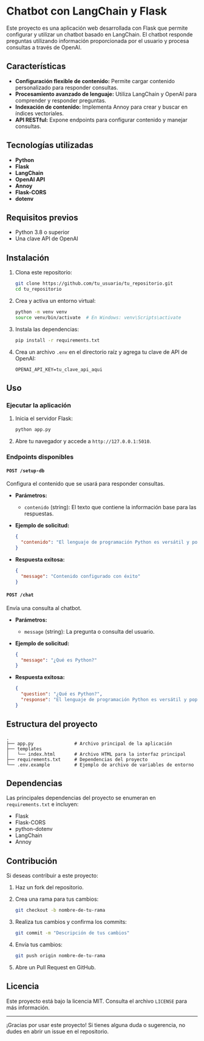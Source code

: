 # Chatbot con LangChain y Flask

Este proyecto es una aplicación web desarrollada con Flask que permite configurar y utilizar un chatbot basado en LangChain. El chatbot responde preguntas utilizando información proporcionada por el usuario y procesa consultas a través de OpenAI.

## Características

- **Configuración flexible de contenido:** Permite cargar contenido personalizado para responder consultas.
- **Procesamiento avanzado de lenguaje:** Utiliza LangChain y OpenAI para comprender y responder preguntas.
- **Indexación de contenido:** Implementa Annoy para crear y buscar en índices vectoriales.
- **API RESTful:** Expone endpoints para configurar contenido y manejar consultas.

## Tecnologías utilizadas

- **Python**
- **Flask**
- **LangChain**
- **OpenAI API**
- **Annoy**
- **Flask-CORS**
- **dotenv**

## Requisitos previos

- Python 3.8 o superior
- Una clave API de OpenAI

## Instalación

1. Clona este repositorio:

   ```bash
   git clone https://github.com/tu_usuario/tu_repositorio.git
   cd tu_repositorio
   ```

2. Crea y activa un entorno virtual:

   ```bash
   python -m venv venv
   source venv/bin/activate  # En Windows: venv\Scripts\activate
   ```

3. Instala las dependencias:

   ```bash
   pip install -r requirements.txt
   ```

4. Crea un archivo `.env` en el directorio raíz y agrega tu clave de API de OpenAI:

   ```env
   OPENAI_API_KEY=tu_clave_api_aqui
   ```

## Uso

### Ejecutar la aplicación

1. Inicia el servidor Flask:

   ```bash
   python app.py
   ```

2. Abre tu navegador y accede a `http://127.0.0.1:5010`.

### Endpoints disponibles

#### `POST /setup-db`

Configura el contenido que se usará para responder consultas.

- **Parámetros:**
  - `contenido` (string): El texto que contiene la información base para las respuestas.

- **Ejemplo de solicitud:**

  ```json
  {
    "contenido": "El lenguaje de programación Python es versátil y popular."
  }
  ```

- **Respuesta exitosa:**

  ```json
  {
    "message": "Contenido configurado con éxito"
  }
  ```

#### `POST /chat`

Envía una consulta al chatbot.

- **Parámetros:**
  - `message` (string): La pregunta o consulta del usuario.

- **Ejemplo de solicitud:**

  ```json
  {
    "message": "¿Qué es Python?"
  }
  ```

- **Respuesta exitosa:**

  ```json
  {
    "question": "¿Qué es Python?",
    "response": "El lenguaje de programación Python es versátil y popular."
  }
  ```

## Estructura del proyecto

```
.
├── app.py               # Archivo principal de la aplicación
├── templates
│   └── index.html       # Archivo HTML para la interfaz principal
├── requirements.txt     # Dependencias del proyecto
└── .env.example         # Ejemplo de archivo de variables de entorno
```

## Dependencias

Las principales dependencias del proyecto se enumeran en `requirements.txt` e incluyen:

- Flask
- Flask-CORS
- python-dotenv
- LangChain
- Annoy

## Contribución

Si deseas contribuir a este proyecto:

1. Haz un fork del repositorio.
2. Crea una rama para tus cambios:

   ```bash
   git checkout -b nombre-de-tu-rama
   ```

3. Realiza tus cambios y confirma los commits:

   ```bash
   git commit -m "Descripción de tus cambios"
   ```

4. Envía tus cambios:

   ```bash
   git push origin nombre-de-tu-rama
   ```

5. Abre un Pull Request en GitHub.

## Licencia

Este proyecto está bajo la licencia MIT. Consulta el archivo `LICENSE` para más información.

---

¡Gracias por usar este proyecto! Si tienes alguna duda o sugerencia, no dudes en abrir un issue en el repositorio.

